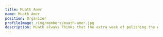 ```yaml
---
title: Muath Amer
name: Muath Amer
position: Organizer
profileImage: /img/members/muath-amer.jpg
description: Muath always Thinks that the extra week of polishing the work is worth it. He is innovative and hardworking, passionate about technology and science. In his free time he watches Good Mythical Morning.
---
```



